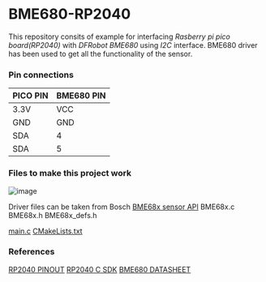 # BME680-RP2040 

This repository consits of example for interfacing _Rasberry pi pico board(RP2040)_ with _DFRobot BME680_ using _I2C_ interface. BME680 driver has been used to get all the functionality of the sensor. 

### Pin connections

| PICO PIN | BME680 PIN |
| ------------- | ------------- |
| 3.3V  | VCC  |
| GND   | GND  |
| SDA   | 4    |
| SDA   | 5    |

### Files to make this project work

![image](https://github.com/Thunderbolt2-o/bme680-rp2040/assets/68735588/57d1ef51-6c79-4916-9c3c-518cc5b3f96c)

Driver files can be taken from Bosch [BME68x sensor API](https://github.com/boschsensortec/BME68x_SensorAPI)
BME68x.c
BME68x.h
BME68x_defs.h 

[main.c](main.c)
[CMakeLists.txt](CMakeLists.txt)

### References

[RP2040 PINOUT](https://www.raspberrypi.com/documentation/microcontrollers/raspberry-pi-pico.html)
[RP2040 C SDK](https://www.raspberrypi.com/documentation/pico-sdk/hardware.html)
[BME680 DATASHEET](https://cdn-shop.adafruit.com/product-files/3660/BME680.pdf)



